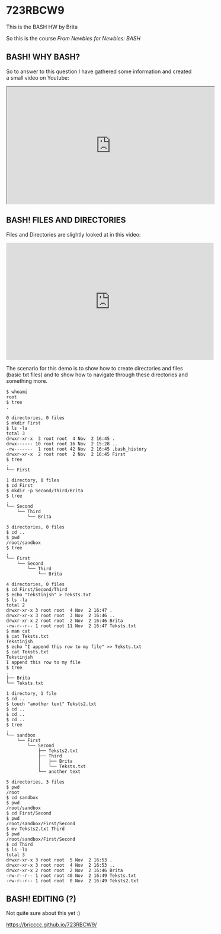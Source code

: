 # 723RBCW9
This is the BASH HW by Brita

So this is the course *From Newbies for Newbies: BASH* 
## BASH! WHY BASH?
So to answer to this question I have gathered some information and created a small video on Youtube:

<iframe width="560" height="315" src="https://www.youtube.com/embed/UwA90p9GzGU" ></iframe>


## BASH! FILES AND DIRECTORIES
Files and Directories are slightly looked at in this video:

<iframe width="560" height="315" src="https://www.youtube.com/embed/qw-JPsR6_aQ" frameborder="0" allow="accelerometer; autoplay; encrypted-media; gyroscope; picture-in-picture" allowfullscreen></iframe>

The scenario for this demo is to show how to create directories and files (basic txt files) and to show how to navigate through these directories and something more.  

```{r, engine='bash', lines}
$ whoami
root
$ tree
.

0 directories, 0 files
$ mkdir First
$ ls -la
total 3
drwxr-xr-x  3 root root  4 Nov  2 16:45 .
drwx------ 10 root root 16 Nov  2 15:28 ..
-rw-------  1 root root 42 Nov  2 16:45 .bash_history
drwxr-xr-x  2 root root  2 Nov  2 16:45 First
$ tree
.
└── First

1 directory, 0 files
$ cd First
$ mkdir -p Second/Third/Brita
$ tree
.
└── Second
    └── Third
        └── Brita

3 directories, 0 files
$ cd ..
$ pwd
/root/sandbox
$ tree
.
└── First
    └── Second
        └── Third
            └── Brita

4 directories, 0 files
$ cd First/Second/Third
$ echo "Tekstinjsh" > Teksts.txt
$ ls -la
total 2
drwxr-xr-x 3 root root  4 Nov  2 16:47 .
drwxr-xr-x 3 root root  3 Nov  2 16:46 ..
drwxr-xr-x 2 root root  2 Nov  2 16:46 Brita
-rw-r--r-- 1 root root 11 Nov  2 16:47 Teksts.txt
$ man cat
$ cat Teksts.txt
Tekstinjsh
$ echo "I append this row to my file" >> Teksts.txt
$ cat Teksts.txt
Tekstinjsh
I append this row to my file
$ tree
.
├── Brita
└── Teksts.txt

1 directory, 1 file
$ cd ..
$ touch "another text" Teksts2.txt
$ cd ..
$ cd ..
$ cd ..
$ tree
.
└── sandbox
    └── First
        └── Second
            ├── Teksts2.txt
            ├── Third
            │   ├── Brita
            │   └── Teksts.txt
            └── another text

5 directories, 3 files
$ pwd
/root
$ cd sandbox
$ pwd
/root/sandbox
$ cd First/Second
$ pwd
/root/sandbox/First/Second
$ mv Teksts2.txt Third
$ pwd
/root/sandbox/First/Second
$ cd Third
$ ls -la
total 3
drwxr-xr-x 3 root root  5 Nov  2 16:53 .
drwxr-xr-x 3 root root  4 Nov  2 16:53 ..
drwxr-xr-x 2 root root  2 Nov  2 16:46 Brita
-rw-r--r-- 1 root root 40 Nov  2 16:49 Teksts.txt
-rw-r--r-- 1 root root  0 Nov  2 16:49 Teksts2.txt
```



## BASH! EDITING (?)
Not quite sure about this yet :)

https://bricccc.github.io/723RBCW9/

